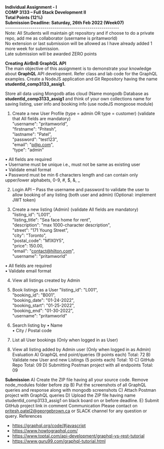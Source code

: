 **Individual Assignment - I** </br>
**COMP 3133 – Full Stack Development II** </br>
**Total Points (12%)** </br>
**Submission Deadline: Saturday, 26th Feb 2022 (Week07)** </br>
----------------------------------------------------------</br>
Note: All Students will maintain git repository and if choose to do a private repo,
add me as collaborator (username is pritamworld) </br>
No extension or last submission will be allowed as I have already added 1 more
week for submission. </br>
Late submission will be awarded ZERO points </br>

**Creating AirBnB GraphQL API** </br>
The main objective of this assignment is to demonstrate your knowledge about
**GraphQL** API development. Refer class and lab code for the GraphQL examples.
Create a NodeJS application and Git Repository having the name
**studentId_comp3133_assig1.**

Store all data using Mongodb atlas cloud
(Name mongodb Database as **studentId_comp3133_assig1** and think of your own
collections name for saving listing, user info and booking info (use nodeJS mongoose
module)

1. Create a new User Profile (type = admin OR type = customer) (validate that All
fields are mandatory)</br>
"username": "pritamworld",</br>
"firstname": "Pritesh”,</br>
"lastname": "Patel",</br>
"password": "test123",</br>
"email": "p@p.com",</br>
“type": "admin"</br>

• All fields are required </br>
• Username must be unique i.e., must not be same as existing user</br>
• Validate email format</br>
• Password must be min 6 characters length and can contain only
upper/lower alphabets, 0-9, #, $, &, _</br>

2. Login API – Pass the username and password to validate the user to allow
booking of any listing (both user and admin) (Optional: implement JWT token)

3. Create a new listing (Admin) (validate All fields are mandatory)
"listing_id": "L001", </br>
"listing_title": "Sea face home for rent", </br>
"description": "max 1000-character description", </br>
"street": "171 Young Street", </br>
"city": "Toronto", </br>
"postal_code": "M1X0Y5", </br>
"price": 150.00, </br>
"email": "contact@hilton.com", </br>
"username": "pritamworld" </br>

• All fields are required </br>
• Validate email format </br>

4. View all listings created by Admin 

5. Book listings as a User 
"listing_id": "L001",</br>
"booking_id": "B001",</br>
"booking_date": "01-24-2022",</br>
"booking_start": "01-25-2022",</br>
"booking_end": "01-30-2022",</br>
"username": "pritamworld"</br>

6. Search listing by
• Name </br>
• City / Postal code </br>

7. List all User bookings (Only when logged in as User)

8. View all listing added by Admin user (Only when logged in as Admin)
Evaluation
A) GraphQL end point/queries (9 points each) Total: 72
B) Validate new User and new Listings (5 points each) Total: 10
C) GitHub Repo Total: 09
D) Submitting Postman project with all endpoints Total: 09

**Submission**
A) Create the ZIP file having all your source code. Remove node_modules folder
before zip
B) Put the screenshots of all GraphQL queries and response along with
mongodb screenshots
C) Attach Postman project with GraphQL queries
D) Upload the ZIP file having name studentId_comp3133_assig1 on black
board on or before deadline.
E) Submit GitHub project link in comment
Communication
Please contact on pritesh.patel2@georgebrown.ca or SLACK channel for any
question or query.
References
- https://graphql.org/code/#javascript
- https://www.howtographql.com/
- https://www.toptal.com/api-development/graphql-vs-rest-tutorial
- https://www.guru99.com/graphql-tutorial.html
